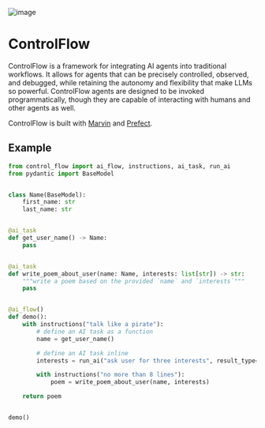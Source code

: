 ![image](https://github.com/jlowin/ControlFlow/assets/153965/2d779a8e-4400-4b04-ad30-60af56db7674)

# ControlFlow

ControlFlow is a framework for integrating AI agents into traditional workflows. It allows for agents that can be precisely controlled, observed, and debugged, while retaining the autonomy and flexibility that make LLMs so powerful. ControlFlow agents are designed to be invoked programmatically, though they are capable of interacting with humans and other agents as well.

ControlFlow is built with [Marvin](https://github.com/prefecthq/marvin) and [Prefect](https://github.com/prefecthq/prefect).

## Example

```python
from control_flow import ai_flow, instructions, ai_task, run_ai
from pydantic import BaseModel


class Name(BaseModel):
    first_name: str
    last_name: str


@ai_task
def get_user_name() -> Name:
    pass


@ai_task
def write_poem_about_user(name: Name, interests: list[str]) -> str:
    """write a poem based on the provided `name` and `interests`"""
    pass


@ai_flow()
def demo():
    with instructions("talk like a pirate"):
        # define an AI task as a function
        name = get_user_name()

        # define an AI task inline
        interests = run_ai("ask user for three interests", result_type=list[str])

        with instructions("no more than 8 lines"):
            poem = write_poem_about_user(name, interests)

    return poem


demo()

```
